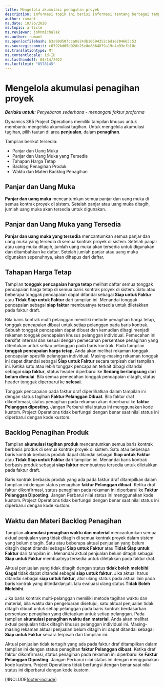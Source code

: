 ```yaml
---
title: Mengelola akumulasi penagihan proyek
description: Informasi topik ini berisi informasi tentang berbagai tampilan yang tersedia untuk digunakan saat mengelola akumulasi penagihan pada proyek.
author: rumant
ms.date: 10/26/2020
ms.topic: article
ms.reviewer: johnmichalak
ms.author: rumant
ms.openlocfilehash: b3a90d50fcca8824db10594352cbd1e204665c53
ms.sourcegitcommit: c0792bd65d92db25e0e8864879a19c4b93efb10c
ms.translationtype: MT
ms.contentlocale: id-ID
ms.lasthandoff: 04/14/2022
ms.locfileid: "8578145"
---
```

# <a name="manage-project-billing-backlog"></a>Mengelola akumulasi penagihan proyek 

_**Berlaku untuk:** Penyebaran sederhana - menangani faktur proforma_

Dynamics 365 Project Operations memiliki tampilan khusus untuk membantu mengelola akumulasi tagihan. Untuk mengelola akumulasi tagihan, pilih tautan di area **penjualan**, dalam **penagihan**. 

Tampilan berikut tersedia:

- Panjar dan Uang Muka
- Panjar dan Uang Muka yang Tersedia
- Tahapan Harga Tetap
- Backlog Penagihan Produk
- Waktu dan Materi Backlog Penagihan

## <a name="retainers-and-advances"></a>Panjar dan Uang Muka

**Panjar dan uang muka** mencantumkan semua panjar dan uang muka di semua kontrak proyek di sistem. Setelah panjar atau uang muka ditagih, jumlah uang muka akan tersedia untuk digunakan.

## <a name="available-retainers-and-advances"></a>Panjar dan Uang Muka yang Tersedia

**Panjar dan uang muka yang tersedia** mencantumkan semua panjar dan uang muka yang tersedia di semua kontrak proyek di sistem. Setelah panjar atau uang muka ditagih, jumlah uang muka akan tersedia untuk digunakan dan ditambahkan ke daftar. Setelah jumlah panjar atau uang muka digunakan sepenuhnya, akan dihapus dari daftar.

## <a name="fixed-price-milestones"></a>Tahapan Harga Tetap

Tampilan **tonggak pencapaian harga tetap** melihat daftar semua tonggak pencapaian harga tetap di semua baris kontrak proyek di sistem. Satu atau beberapa tonggak pencapaian dapat ditandai sebagai **Siap untuk Faktur** atau **Tidak Siap untuk Faktur** dari tampilan ini. Menandai tonggak pencapaian sebagai **siap faktur** membuatnya tersedia untuk diletakkan pada faktur draft.

Bila baris kontrak multi pelanggan memiliki metode penagihan harga tetap, tonggak pencapaian dibuat untuk setiap pelanggan pada baris kontrak. Sebuah tonggak pencapaian dapat dibuat dan kemudian dibagi menjadi rekaman tonggak pencapaian khusus pelanggan individual. Pemecahan ini bersifat internal dan sesuai dengan pemecahan persentase penagihan yang ditentukan untuk setiap pelanggan pada baris kontrak. Pada tampilan **tonggak pencapaian harga tetap**, Anda akan melihat rekaman tonggak pencapaian spesifik pelanggan individual. Masing-masing rekaman tonggak ini dapat ditandai sebagai **Siap untuk Faktur** secara terpisah dari tampilan ini. Ketika satu atau lebih tonggak pencapaian terkait dibagi ditandai sebagai **siap faktur**, status header diperbarui ke **Sedang berlangsung** dari **belum dimulai**. Bila semua pemecahan tonggak pencapaian ditagih, status header tonggak diperbarui ke **selesai**.

Tonggak pencapaian pada faktur draf diperlihatkan dalam tampilan ini dengan status tagihan **Faktur Pelanggan Dibuat**. Bila faktur draf dikonfirmasi, status penagihan pada rekaman akan diperbarui ke **faktur Pelanggan diposting**. Jangan Perbarui nilai status ini menggunakan kode kustom. Project Operations tidak berfungsi dengan benar saat nilai status ini diperbarui dengan kode kustom.

## <a name="product-billing-backlog"></a>Backlog Penagihan Produk

Tampilan **akumulasi tagihan produk** mencantumkan semua baris kontrak berbasis produk di semua kontrak proyek di sistem. Satu atau beberapa baris kontrak berbasis produk dapat ditandai sebagai **Siap untuk Faktur** atau **Tidak Siap untuk Faktur** dari tampilan ini. Menandai baris kontrak berbasis produk sebagai **siap faktur** membuatnya tersedia untuk diletakkan pada faktur draft.

Baris kontrak berbasis produk yang ada pada faktur draf ditampilkan dalam tampilan ini dengan status penagihan **faktur Pelanggan dibuat**. Ketika draf faktur dikonfirmasi, status penagihan pada rekaman ini diperbarui ke **Faktur Pelanggan Diposting**. Jangan Perbarui nilai status ini menggunakan kode kustom. Project Operations tidak berfungsi dengan benar saat nilai status ini diperbarui dengan kode kustom.

## <a name="time-and-material-billing-backlog"></a>Waktu dan Materi Backlog Penagihan

Tampilan **akumulasi penagihan waktu dan material** mencantumkan semua aktual penjualan yang tidak ditagih di semua kontrak proyek dalam sistem yang belum ditagih. Satu atau beberapa aktual penjualan yang belum ditagih dapat ditandai sebagai **Siap untuk Faktur** atau **Tidak Siap untuk Faktur** dari tampilan ini. Menandai aktual penjualan belum ditagih sebagai **Siap untuk Faktur** membuatnya tersedia untuk diletakkan pada faktur draf.

Aktual penjualan yang tidak ditagih dengan status **tidak boleh melebihi** **Gagal** tidak dapat ditandai sebagai **siap untuk faktur**. Jika aktual harus ditandai sebagai **siap untuk faktur**, atur ulang status pada aktual lain pada baris kontrak yang ditindaklanjuti. lalu evaluasi ulang status **Tidak Boleh Melebihi**.

Jika baris kontrak multi-pelanggan memiliki metode tagihan waktu dan material, bila waktu dan pengeluaran disetujui, satu aktual penjualan tidak ditagih dibuat untuk setiap pelanggan pada baris kontrak berdasarkan persentase penagihan yang ditetapkan untuk setiap pelanggan. Pada tampilan **akumulasi penagihan waktu dan material**, Anda akan melihat aktual penjualan tidak ditagih khusus pelanggan individual ini. Masing-masing rekaman aktual penjualan belum ditagih ini dapat ditandai sebagai **Siap untuk Faktur** secara terpisah dari tampilan ini.

Aktual penjualan tidak tertagih yang ada pada faktur draf ditampilkan dalam tampilan ini dengan status penagihan **faktur Pelanggan dibuat**. Ketika draf faktur dikonfirmasi, status penagihan pada rekaman ini diperbarui ke **Faktur Pelanggan Diposting**. Jangan Perbarui nilai status ini dengan menggunakan kode kustom. Project Operations tidak berfungsi dengan benar saat nilai status ini diperbarui dengan kode kustom.


[!INCLUDE[footer-include](../../includes/footer-banner.md)]
